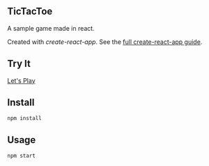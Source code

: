 TicTacToe
---

A sample game made in react.

Created with *create-react-app*. See the [full create-react-app guide](https://github.com/facebookincubator/create-react-app/blob/master/packages/react-scripts/template/README.md).



Try It
---

[Let's Play](https://invulnerable-madame-83205.herokuapp.com/)



Install
---

`npm install`



Usage
---

`npm start`
